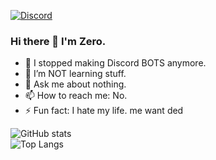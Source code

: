 [![Discord](https://discord.c99.nl/widget/theme-2/211774244294623243.png)](https://discord.gg/ZsSx8XB)

### Hi there 👋 I'm Zero.

- 🔭 I stopped making Discord BOTS anymore.
- 🌱 I’m NOT learning stuff.
- 💬 Ask me about nothing.
- 📫 How to reach me: No.
- ⚡ Fun fact: I hate my life. me want ded

![GitHub stats](https://github-readme-stats.vercel.app/api?username=Zeroo000&show_icons=true&count_private=true)  
![Top Langs](https://github-readme-stats.vercel.app/api/top-langs/?username=Zeroo000)
